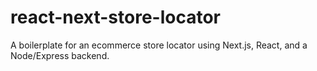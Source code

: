# react-next-store-locator
A boilerplate for an ecommerce store locator using Next.js, React, and a Node/Express backend.
